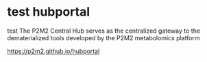 # test hubportal

test The P2M2 Central Hub serves as the centralized gateway to the dematerialized tools developed by the P2M2 metabolomics platform

https://p2m2.github.io/hubportal
